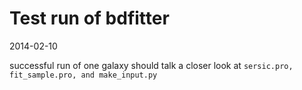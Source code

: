 # Test run of bdfitter

2014-02-10

successful run of one galaxy
should talk a closer look at `sersic.pro, fit_sample.pro, and make_input.py`

